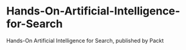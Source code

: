 # Hands-On-Artificial-Intelligence-for-Search
Hands-On Artificial Intelligence for Search, published by Packt 

